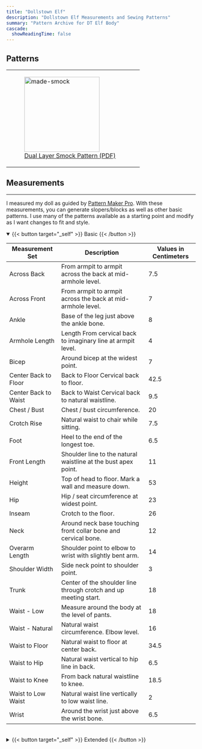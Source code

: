 ```yaml
---
title: "Dollstown Elf"
description: "Dollstown Elf Measurements and Sewing Patterns"
summary: "Pattern Archive for DT Elf Body"
cascade:
  showReadingTime: false
---
```


## Patterns
|   |   |
|---|---|
| <figure><img src="dtelf-smock-made.png" alt="made-smock" width="200"><figcaption><a href="dtelf-smock.pdf" target="_blank">Dual Layer Smock Pattern (PDF)</a></figcaption></figure> |

## Measurements

---

I measured my doll as guided by [Pattern Maker Pro](https://patternmakerpro.com/manual/taking-measurements/measuring-a-model). With these measurements, you can generate slopers/blocks as well as other basic patterns. I use many of the patterns available as a starting point and modify as I want changes to fit and style.

<details open>
<summary>{{< button target="_self" >}}
Basic
{{< /button >}}</summary>

| Measurement Set | Description | Values in Centimeters |
| ----- | --- | --- |
|Across Back|From armpit to armpit across the back at mid-armhole level.|7.5|
|Across Front|From armpit to armpit across the back at mid-armhole level.|7|
|Ankle|Base of the leg just above the ankle bone.|8|
|Armhole Length|Length From cervical back to imaginary line at armpit level.|4|
|Bicep|Around bicep at the widest point.|7|
|Center Back to Floor|Back to Floor Cervical back to floor.|42.5|
|Center Back to Waist|Back to Waist Cervical back to natural waistline.|9.5|
|Chest / Bust|Chest / bust circumference.|20|
|Crotch Rise|Natural waist to chair while sitting.|7.5|
|Foot|Heel to the end of the longest toe.|6.5|
|Front Length|Shoulder line to the natural waistline at the bust apex point.|11|
|Height|Top of head to floor. Mark a wall and measure down.|53|
|Hip|Hip / seat circumference at widest point.|23|
|Inseam|Crotch to the floor.|26|
|Neck|Around neck base touching front collar bone and cervical bone.|12|
|Overarm Length|Shoulder point to elbow to wrist with slightly bent arm.|14|
|Shoulder Width|Side neck point to shoulder point.|3|
|Trunk|Center of the shoulder line through crotch and up meeting start.|18|
|Waist - Low|Measure around the body at the level of pants.|18|
|Waist - Natural|Natural waist circumference. Elbow level.|16|
|Waist to Floor|Natural waist to floor at center back.|34.5|
|Waist to Hip|Natural waist vertical to hip line in back.|6.5|
|Waist to Knee|From back natural waistline to knee.|18.5|
|Waist to Low Waist|Natural waist line vertically to low waist line.|2|
|Wrist|Around the wrist just above the wrist bone.|6.5|

</details>
<br>

<details>
<summary>{{< button target="_self" >}}
Extended
{{< /button >}}</summary>

| Measurement Set | Description | Values in Centimeters |
| ----- | --- | --- |
|Blade Apex Width Back|Blade apex to blade apex in back.|3.5|
|Blade Height Back|Blade apex to waist in back.|4.5|
|Bust / Chest Height Front|Bust / Chest to waist at center front.|4.5|
|Bust / Chest Width Back|Side-to-side at bust/chest level in back.|9|
|Bust / Chest Width Front|Side-to-side at bust/chest level in front.|11|
|Bust Apex Width Front|Bust apex to bust apex.|4.5|
|Bust Depth|Shoulder point to bust apex.|5.5|
|Bust Radius|Bust apex to underbust.|2|
|Calf|Circumference of the widest part of calf.|10|
|Center Length Back|Center back neck to center back waist.|8.5|
|Center Length Front|Center front neck to center front waist.|8|
|Crotch Length|Center front waist to center back waist.|20|
|Elbow Circumference|Circumference around elbow.|7|
|Elbow to Wrist Length|Distance from elbow to wrist.|6.5|
|Full Length Back|Side neck point to waist in back.|10|
|Full Length Front|Side neck point to waist in front.|11|
|Hand|Circumference around hand.|7|
|Heel Foot Circumference|Circumference around foot|9.5|
|Hip Depth Back|Waist to hip at center back.|6|
|Hip Depth Front|Waist to hip at center front.|5.5|
|Hip Depth Side|Waist to hip at side.|5.5|
|Hip Width Back|Side-to-side at hip level in back.|12.5|
|Hip Width Front|Side-to-side at hip level in front.|10.5|
|Knee Circumference|Circumference of the knee.|8.5|
|Knee Height|Floor to knee measurement.|14.5|
|Mid-Armhole Height Back|Mid-armhole point to side waist in back.|7.5|
|Mid-Armhole Height Front|Mid-armhole point to side waist in front.|7.5|
|Mid-Armhole Width Back|Mid-armhole point to mid-armhole point across the back.|7.5|
|Mid-Armhole Width Front|Mid-armhole point to mid-armhole point across the front.|7.5|
|Neck Back|Side neck point to side neck point following back neck.|4.5|
|Neck Front|Side neck point to side neck point following front neck.|8|
|Overbust Height|Bust apex to overbust level.|1.5|
|Overbust Width Back|Side-to-side at overbust level in back.|9|
|Overbust Width Front|Overbust Width Front Side-to-side at overbust level in front.|10|
|Shoulder Across Back|Shoulder point to shoulder point in back.|10.5|
|Shoulder Across Front|Shoulder point to shoulder point in front.|11|
|Shoulder Slope Back|Shoulder point to center back waist point.|10|
|Shoulder Slope Front|Shoulder point to center front waist point.|11|
|Shoulder to Mid-Armhole Back|Shoulder point to mid-armhole point in back.|2.5|
|Shoulder to Mid-Armhole Front|Shoulder point to mid-armhole point in front.|2|
|Side Leg Length|Side waist point to the floor.|33|
|Side Length|Armpit to side waist point.|6|
|Strap Front|Side neck point to armpit point.|6|
|Thigh Circumference|Circumference of the upper thigh.|13|
|Thigh Height|Floor to thigh measurement.|24|
|Underarm Length|Armpit point to wrist.|13|
|Underbust Height|Underbust level to side waist point.|3|
|Underbust Width Back|Back Side-to-side under bust in back.|8.5|
|Underbust Width Front|Side-to-side under bust in front.|9|
|Waist Width Back|Side-to-side at waist level in back.|7.5|
|Waist Width Front|Side-to-side at waist level in front.|8.5|

</details>
